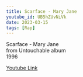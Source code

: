 ```yaml
---
title: Scarface - Mary Jane
youtube_id: UB5hZUvNiVk
date: 2023-03-15
tags: [Rap]
---
```

Scarface - Mary Jane  
from Untouchable album  
1996  


[Youtube Link](https://www.youtube.com/watch?v=UB5hZUvNiVk)
